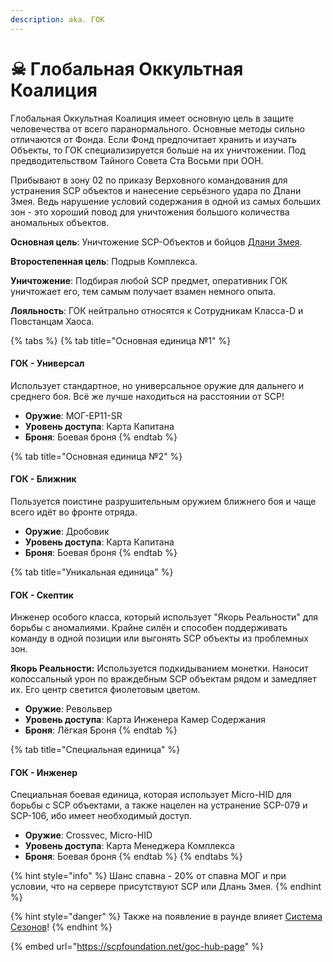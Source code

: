 ```yaml
---
description: aka. ГОК
---
```


# ☠ Глобальная Оккультная Коалиция

Глобальная Оккультная Коалиция имеет основную цель в защите человечества от всего паранормального. Основные методы сильно отличаются от Фонда. Если Фонд предпочитает хранить и изучать Объекты, то ГОК специализируется больше на их уничтожении. Под предводительством Тайного Совета Ста Восьми при ООН.

Прибывают в зону 02 по приказу Верховного командования для устранения SCP объектов и нанесение серьёзного удара по Длани Змея. Ведь нарушение условий содержания в одной из самых больших зон - это хороший повод для уничтожения большого количества аномальных объектов.

**Основная цель**: Уничтожение SCP-Объектов и бойцов [Длани Змея](serpents-hand.md).

**Второстепенная цель**: Подрыв Комплекса.

**Уничтожение**: Подбирая любой SCP предмет, оперативник ГОК уничтожает его, тем самым получает взамен немного опыта.

**Лояльность**: ГОК нейтрально относятся к Сотрудникам Класса-D и Повстанцам Хаоса.

{% tabs %}
{% tab title="Основная единица №1" %}
#### ГОК - Универсал

Использует стандартное, но универсальное оружие для дальнего и среднего боя. Всё же лучше находиться на расстоянии от SCP!

* **Оружие**: МОГ-EP11-SR
* **Уровень доступа**: Карта Капитана
* **Броня**: Боевая броня
{% endtab %}

{% tab title="Основная единица №2" %}
#### ГОК - Ближник

Пользуется поистине разрушительным оружием ближнего боя и чаще всего идёт во фронте отряда.

* **Оружие**: Дробовик
* **Уровень доступа**: Карта Капитана
* **Броня**: Боевая броня
{% endtab %}

{% tab title="Уникальная единица" %}
#### ГОК - Скептик

Инженер особого класса, который использует "Якорь Реальности" для борьбы с аномалиями. Крайне силён и способен поддерживать команду в одной позиции или выгонять SCP объекты из проблемных зон.

**Якорь Реальности:** Используется подкидыванием монетки. Наносит колоссальный урон по враждебным SCP объектам рядом и замедляет их. Его центр светится фиолетовым цветом.

* **Оружие**: Револьвер
* **Уровень доступа**: Карта Инженера Камер Содержания
* **Броня**: Лёгкая Броня
{% endtab %}

{% tab title="Специальная единица" %}
#### ГОК - Инженер

Специальная боевая единица, которая использует Micro-HID для борьбы с SCP объектами, а также нацелен на устранение SCP-079 и SCP-106, ибо имеет необходимый доступ.

* **Оружие**: Crossvec, Micro-HID
* **Уровень доступа**: Карта Менеджера Комплекса
* **Броня**: Боевая броня
{% endtab %}
{% endtabs %}

{% hint style="info" %}
Шанс спавна - 20% от спавна МОГ и при условии, что на сервере присутствуют SCP или Длань Змея.
{% endhint %}

{% hint style="danger" %}
Также на появление в раунде влияет [Система Сезонов](../../server-systems/seasons-system.md)!
{% endhint %}

{% embed url="https://scpfoundation.net/goc-hub-page" %}
